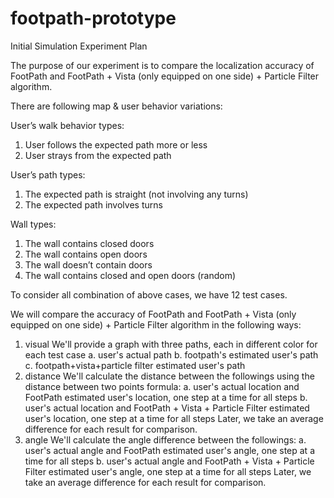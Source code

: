 # footpath-prototype
Initial Simulation Experiment Plan

The purpose of our experiment is to compare the localization accuracy of FootPath and FootPath + Vista (only equipped on one side) + Particle Filter algorithm.

There are following map & user behavior variations:

User’s walk behavior types: 
1. User follows the expected path more or less 
2. User strays from the expected path

User’s path types: 
1. The expected path is straight (not involving any turns) 
2. The expected path involves turns

Wall types: 
1. The wall contains closed doors 
2. The wall contains open doors
3. The wall doesn’t contain doors 
4. The wall contains closed and open doors (random)

To consider all combination of above cases, we have 12 test cases.

We will compare the accuracy of FootPath and FootPath + Vista (only equipped on one side) + Particle Filter algorithm in the following ways:
1. visual
	We'll provide a graph with three paths, each in different color for each test case
	a. user's actual path 
	b. footpath's estimated user's path 
	c. footpath+vista+particle filter estimated user's path
2. distance 
	We'll calculate the distance between the followings using the distance between two points formula:
	a. user's actual location and FootPath estimated user's location, one step at a time for all steps
	b. user's actual location and FootPath + Vista + Particle Filter estimated user's location, one step at a time for all steps
	Later, we take an average difference for each result for comparison.
3. angle
	We'll calculate the angle difference between the followings:
	a. user's actual angle and FootPath estimated user's angle, one step at a time for all steps
	b. user's actual angle and FootPath + Vista + Particle Filter estimated user's angle, one step at a time for all steps
	Later, we take an average difference for each result for comparison.



